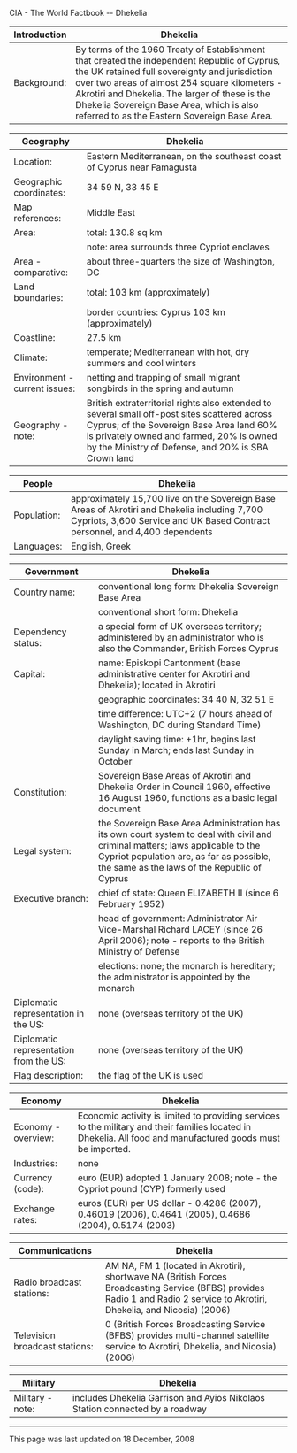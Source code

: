 CIA - The World Factbook -- Dhekelia

| Introduction | Dhekelia |
| --- | --- |
| Background: | By terms of the 1960 Treaty of Establishment that created the independent Republic of Cyprus, the UK retained full sovereignty and jurisdiction over two areas of almost 254 square kilometers - Akrotiri and Dhekelia. The larger of these is the Dhekelia Sovereign Base Area, which is also referred to as the Eastern Sovereign Base Area. |

| Geography | Dhekelia |
| --- | --- |
| Location: | Eastern Mediterranean, on the southeast coast of Cyprus near Famagusta |
| Geographic coordinates: | 34 59 N, 33 45 E |
| Map references: | Middle East |
| Area: | total: 130.8 sq km |
| | note: area surrounds three Cypriot enclaves |
| Area - comparative: | about three-quarters the size of Washington, DC |
| Land boundaries: | total: 103 km (approximately) |
| | border countries: Cyprus 103 km (approximately) |
| Coastline: | 27.5 km |
| Climate: | temperate; Mediterranean with hot, dry summers and cool winters |
| Environment - current issues: | netting and trapping of small migrant songbirds in the spring and autumn |
| Geography - note: | British extraterritorial rights also extended to several small off-post sites scattered across Cyprus; of the Sovereign Base Area land 60% is privately owned and farmed, 20% is owned by the Ministry of Defense, and 20% is SBA Crown land |

| People | Dhekelia |
| --- | --- |
| Population: | approximately 15,700 live on the Sovereign Base Areas of Akrotiri and Dhekelia including 7,700 Cypriots, 3,600 Service and UK Based Contract personnel, and 4,400 dependents |
| Languages: | English, Greek |

| Government | Dhekelia |
| --- | --- |
| Country name: | conventional long form: Dhekelia Sovereign Base Area |
| | conventional short form: Dhekelia |
| Dependency status: | a special form of UK overseas territory; administered by an administrator who is also the Commander, British Forces Cyprus |
| Capital: | name: Episkopi Cantonment (base administrative center for Akrotiri and Dhekelia); located in Akrotiri |
| | geographic coordinates: 34 40 N, 32 51 E |
| | time difference: UTC+2 (7 hours ahead of Washington, DC during Standard Time) |
| | daylight saving time: +1hr, begins last Sunday in March; ends last Sunday in October |
| Constitution: | Sovereign Base Areas of Akrotiri and Dhekelia Order in Council 1960, effective 16 August 1960, functions as a basic legal document |
| Legal system: | the Sovereign Base Area Administration has its own court system to deal with civil and criminal matters; laws applicable to the Cypriot population are, as far as possible, the same as the laws of the Republic of Cyprus |
| Executive branch: | chief of state: Queen ELIZABETH II (since 6 February 1952) |
| | head of government: Administrator Air Vice-Marshal Richard LACEY (since 26 April 2006); note - reports to the British Ministry of Defense |
| | elections: none; the monarch is hereditary; the administrator is appointed by the monarch |
| Diplomatic representation in the US: | none (overseas territory of the UK) |
| Diplomatic representation from the US: | none (overseas territory of the UK) |
| Flag description: | the flag of the UK is used |

| Economy | Dhekelia |
| --- | --- |
| Economy - overview: | Economic activity is limited to providing services to the military and their families located in Dhekelia. All food and manufactured goods must be imported. |
| Industries: | none |
| Currency (code): | euro (EUR) adopted 1 January 2008; note - the Cypriot pound (CYP) formerly used |
| Exchange rates: | euros (EUR) per US dollar - 0.4286 (2007), 0.46019 (2006), 0.4641 (2005), 0.4686 (2004), 0.5174 (2003) |

| Communications | Dhekelia |
| --- | --- |
| Radio broadcast stations: | AM NA, FM 1 (located in Akrotiri), shortwave NA (British Forces Broadcasting Service (BFBS) provides Radio 1 and Radio 2 service to Akrotiri, Dhekelia, and Nicosia) (2006) |
| Television broadcast stations: | 0 (British Forces Broadcasting Service (BFBS) provides multi-channel satellite service to Akrotiri, Dhekelia, and Nicosia) (2006) |

| Military | Dhekelia |
| --- | --- |
| Military - note: | includes Dhekelia Garrison and Ayios Nikolaos Station connected by a roadway |

---
This page was last updated on 18 December, 2008                      